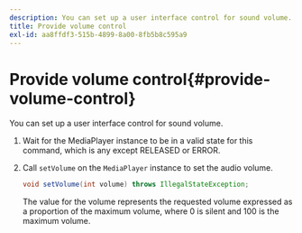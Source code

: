 ```yaml
---
description: You can set up a user interface control for sound volume.
title: Provide volume control
exl-id: aa8ffdf3-515b-4899-8a00-8fb5b8c595a9
---
```

# Provide volume control{#provide-volume-control}

You can set up a user interface control for sound volume.

1. Wait for the MediaPlayer instance to be in a valid state for this command, which is any except RELEASED or ERROR.
1. Call `setVolume` on the `MediaPlayer` instance to set the audio volume.

   ```java
   void setVolume(int volume) throws IllegalStateException;
   ```

   The value for the volume represents the requested volume expressed as a proportion of the maximum volume, where 0 is silent and 100 is the maximum volume.

